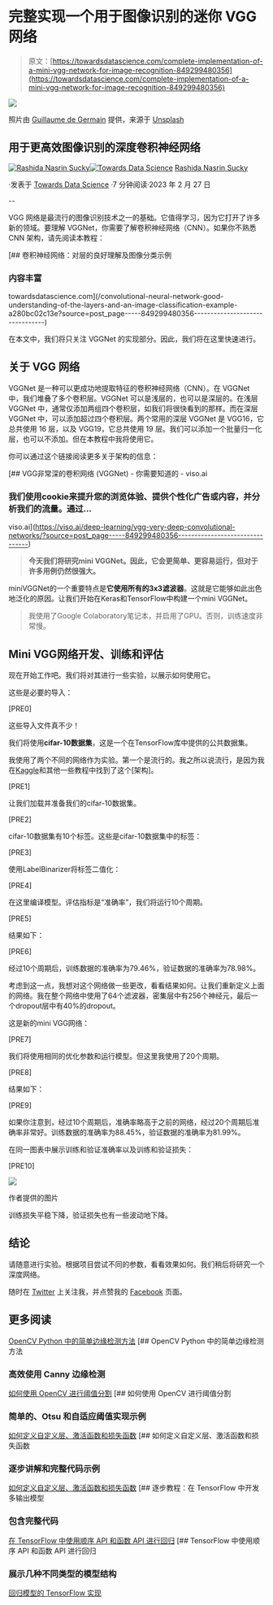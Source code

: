 # 完整实现一个用于图像识别的迷你 VGG 网络

> 原文：[https://towardsdatascience.com/complete-implementation-of-a-mini-vgg-network-for-image-recognition-849299480356](https://towardsdatascience.com/complete-implementation-of-a-mini-vgg-network-for-image-recognition-849299480356)

![](../Images/4e4dcec20a06722d2ced502b9d033988.png)

照片由 [Guillaume de Germain](https://unsplash.com/@guillaumedegermain?utm_source=medium&utm_medium=referral) 提供，来源于 [Unsplash](https://unsplash.com/?utm_source=medium&utm_medium=referral)

## 用于更高效图像识别的深度卷积神经网络

[](https://rashida00.medium.com/?source=post_page-----849299480356--------------------------------)[![Rashida Nasrin Sucky](../Images/42bd057e8eca255907c43c29a498f2ca.png)](https://rashida00.medium.com/?source=post_page-----849299480356--------------------------------)[](https://towardsdatascience.com/?source=post_page-----849299480356--------------------------------)[![Towards Data Science](../Images/a6ff2676ffcc0c7aad8aaf1d79379785.png)](https://towardsdatascience.com/?source=post_page-----849299480356--------------------------------) [Rashida Nasrin Sucky](https://rashida00.medium.com/?source=post_page-----849299480356--------------------------------)

·发表于 [Towards Data Science](https://towardsdatascience.com/?source=post_page-----849299480356--------------------------------) ·7 分钟阅读·2023 年 2 月 27 日

--

VGG 网络是最流行的图像识别技术之一的基础。它值得学习，因为它打开了许多新的领域。要理解 VGGNet，你需要了解卷积神经网络（CNN）。如果你不熟悉 CNN 架构，请先阅读本教程：

[](/convolutional-neural-network-good-understanding-of-the-layers-and-an-image-classification-example-a280bc02c13e?source=post_page-----849299480356--------------------------------) [## 卷积神经网络：对层的良好理解及图像分类示例

### 内容丰富

towardsdatascience.com](/convolutional-neural-network-good-understanding-of-the-layers-and-an-image-classification-example-a280bc02c13e?source=post_page-----849299480356--------------------------------)

在本文中，我们将只关注 VGGNet 的实现部分。因此，我们将在这里快速进行。

## 关于 VGG 网络

VGGNet 是一种可以更成功地提取特征的卷积神经网络（CNN）。在 VGGNet 中，我们堆叠了多个卷积层。VGGNet 可以是浅层的，也可以是深层的。在浅层 VGGNet 中，通常仅添加两组四个卷积层，如我们将很快看到的那样。而在深层 VGGNet 中，可以添加超过四个卷积层。两个常用的深层 VGGNet 是 VGG16，它总共使用 16 层，以及 VGG19，它总共使用 19 层。我们可以添加一个批量归一化层，也可以不添加。但在本教程中我将使用它。

你可以通过这个链接阅读更多关于架构的信息：

[](https://viso.ai/deep-learning/vgg-very-deep-convolutional-networks/?source=post_page-----849299480356--------------------------------) [## VGG非常深的卷积网络 (VGGNet) - 你需要知道的 - viso.ai

### 我们使用cookie来提升您的浏览体验、提供个性化广告或内容，并分析我们的流量。通过…

viso.ai](https://viso.ai/deep-learning/vgg-very-deep-convolutional-networks/?source=post_page-----849299480356--------------------------------)

> **今天我们将研究mini VGGNet。因此，它会更简单、更容易运行，但对于许多用例仍然很强大。**

miniVGGNet的一个重要特点是**它使用所有的3x3滤波器**。这就是它能够如此出色地泛化的原因。让我们开始在Keras和TensorFlow中构建一个mini VGGNet。

> 我使用了Google Colaboratory笔记本，并启用了GPU。否则，训练速度非常慢。

## Mini VGG网络开发、训练和评估

现在开始工作吧。我们将对其进行一些实验，以展示如何使用它。

这些是必要的导入：

[PRE0]

这些导入文件真不少！

我们将使用**cifar-10数据集**，这是一个在TensorFlow库中提供的公共数据集。

我使用了两个不同的网络作为实验。第一个是流行的。我之所以说流行，是因为我在[Kaggle](https://www.kaggle.com/code/akshat4112/minivggnet-from-scratch-on-cifar-10-with-bn)和其他一些教程中找到了这个[架构]。

[PRE1]

让我们加载并准备我们的cifar-10数据集。

[PRE2]

cifar-10数据集有10个标签。这些是cifar-10数据集中的标签：

[PRE3]

使用LabelBinarizer将标签二值化：

[PRE4]

在这里编译模型。评估指标是“准确率”，我们将运行10个周期。

[PRE5]

结果如下：

[PRE6]

经过10个周期后，训练数据的准确率为79.46%，验证数据的准确率为78.98%。

考虑到这一点，我想对这个网络做一些更改，看看结果如何。让我们重新定义上面的网络。我在整个网络中使用了64个滤波器，密集层中有256个神经元，最后一个dropout层中有40%的dropout。

这是新的mini VGG网络：

[PRE7]

我们将使用相同的优化参数和运行模型。但这里我使用了20个周期。

[PRE8]

结果如下：

[PRE9]

如果你注意到，经过10个周期后，准确率略高于之前的网络，经过20个周期后准确率非常好。训练数据的准确率为88.45%，验证数据的准确率为81.99%。

在同一图表中展示训练和验证准确率以及训练和验证损失：

[PRE10]

![](../Images/1df32aefed9f91e696dd6346ac85b28f.png)

作者提供的图片

训练损失平稳下降，验证损失也有一些波动地下降。

## 结论

请随意进行实验。根据项目尝试不同的参数，看看效果如何。我们稍后将研究一个深度网络。

随时在 [Twitter](https://twitter.com/rashida048) 上关注我，并点赞我的 [Facebook](https://www.facebook.com/rashida.smith.161) 页面。

## 更多阅读

[OpenCV Python 中的简单边缘检测方法](https://towardsdatascience.com/easy-method-of-edge-detection-in-opencv-python-db26972deb2d?source=post_page-----849299480356--------------------------------) [## OpenCV Python 中的简单边缘检测方法

### 高效使用 Canny 边缘检测

[如何使用 OpenCV 进行阈值分割](https://towardsdatascience.com/how-to-perform-image-segmentation-with-thresholding-using-opencv-b2a78abb07ac?source=post_page-----849299480356--------------------------------) [## 如何使用 OpenCV 进行阈值分割

### 简单的、Otsu 和自适应阈值实现示例

[如何定义自定义层、激活函数和损失函数](https://towardsdatascience.com/how-to-define-custom-layer-activation-function-and-loss-function-in-tensorflow-bdd7e78eb67?source=post_page-----849299480356--------------------------------) [## 如何定义自定义层、激活函数和损失函数

### 逐步讲解和完整代码示例

[如何定义自定义层、激活函数和损失函数](https://towardsdatascience.com/how-to-define-custom-layer-activation-function-and-loss-function-in-tensorflow-bdd7e78eb67?source=post_page-----849299480356--------------------------------) [## 逐步教程：在 TensorFlow 中开发多输出模型

### 包含完整代码

[在 TensorFlow 中使用顺序 API 和函数 API 进行回归](https://towardsdatascience.com/a-step-by-step-tutorial-to-develop-a-multi-output-model-in-tensorflow-ec9f13e5979c?source=post_page-----849299480356--------------------------------) [## TensorFlow 中使用顺序 API 和函数 API 进行回归

### 展示几种不同类型的模型结构

[回归模型的 TensorFlow 实现](https://towardsdatascience.com/regression-in-tensorflow-using-both-sequential-and-function-apis-314e74b537ca?source=post_page-----849299480356--------------------------------)
